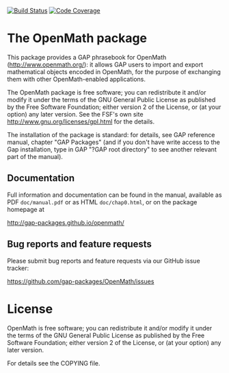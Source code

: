 [![Build Status](https://github.com/gap-packages/openmath/workflows/CI/badge.svg?branch=master)](https://github.com/gap-packages/openmath/actions?query=workflow%3ACI+branch%3Amaster)
[![Code Coverage](https://codecov.io/github/gap-packages/openmath/coverage.svg?branch=master&token=)](https://codecov.io/gh/gap-packages/openmath)

# The OpenMath package

This package provides a GAP phrasebook for OpenMath (http://www.openmath.org/):
it allows GAP users to import and export mathematical objects encoded in
OpenMath, for the purpose of exchanging them with other OpenMath-enabled 
applications.

The OpenMath package is free software; you can redistribute it and/or modify
it under the terms of the GNU General Public License as published by the Free
Software Foundation; either version 2 of the License, or (at your option) any
later version. See the FSF's own site http://www.gnu.org/licenses/gpl.html
for the details.

The installation of the package is standard: for details, see GAP reference
manual, chapter "GAP Packages" (and if you don't have write access to the
Gap installation, type in GAP "?GAP root directory" to see another relevant
part of the manual).

## Documentation

Full information and documentation can be found in the manual, available
as PDF `doc/manual.pdf` or as HTML `doc/chap0.html`, or on the package
homepage at

  <http://gap-packages.github.io/openmath/>


## Bug reports and feature requests

Please submit bug reports and feature requests via our GitHub issue tracker:

  <https://github.com/gap-packages/OpenMath/issues>


License
=======

OpenMath is free software; you can redistribute it and/or modify
it under the terms of the GNU General Public License as published by the
Free Software Foundation; either version 2 of the License, or (at your
option) any later version.

For details see the COPYING file.
